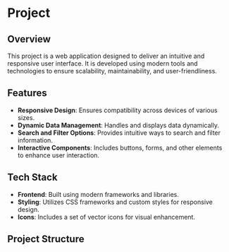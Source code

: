 # Project

## Overview
This project is a web application designed to deliver an intuitive and responsive user interface. It is developed using modern tools and technologies to ensure scalability, maintainability, and user-friendliness.

## Features
- **Responsive Design**: Ensures compatibility across devices of various sizes.
- **Dynamic Data Management**: Handles and displays data dynamically.
- **Search and Filter Options**: Provides intuitive ways to search and filter information.
- **Interactive Components**: Includes buttons, forms, and other elements to enhance user interaction.

## Tech Stack
- **Frontend**: Built using modern frameworks and libraries.
- **Styling**: Utilizes CSS frameworks and custom styles for responsive design.
- **Icons**: Includes a set of vector icons for visual enhancement.

## Project Structure
